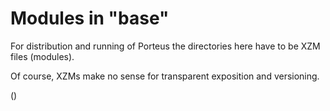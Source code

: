 # Modules in "base"

For distribution and running of Porteus the directories here have to be XZM files (modules).

Of course, XZMs make no sense for transparent exposition and versioning.

()
